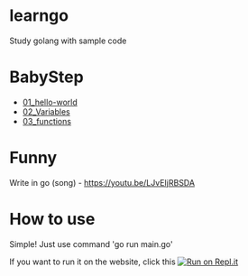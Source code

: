 # learngo
Study golang with sample code

# BabyStep 
* [01_hello-world](https://github.com/MJ-Kim-dev/learngo/tree/master/01_hello-world)
* [02_Variables](https://github.com/MJ-Kim-dev/learngo/tree/master/02_Variables)
* [03_functions](https://github.com/MJ-Kim-dev/learngo/tree/master/03_functions)

# Funny
Write in go (song) - https://youtu.be/LJvEIjRBSDA

# How to use
Simple! 
Just use command 'go run main.go'

If you want to run it on the website, click this 
[![Run on Repl.it](https://repl.it/badge/github/MJ-Kim-dev/learngo)](https://repl.it/github/MJ-Kim-dev/learngo)

